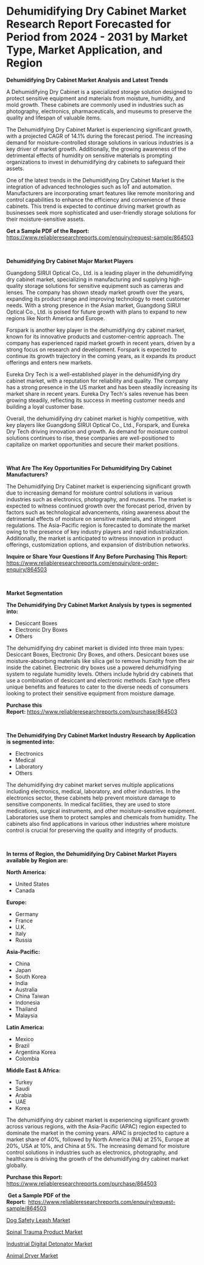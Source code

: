 <p><h1>Dehumidifying Dry Cabinet Market Research Report Forecasted for Period from 2024 -  2031 by Market Type, Market Application, and Region</h1></p><p><strong>Dehumidifying Dry Cabinet Market Analysis and Latest Trends</strong></p>
<p><p>A Dehumidifying Dry Cabinet is a specialized storage solution designed to protect sensitive equipment and materials from moisture, humidity, and mold growth. These cabinets are commonly used in industries such as photography, electronics, pharmaceuticals, and museums to preserve the quality and lifespan of valuable items.</p><p>The Dehumidifying Dry Cabinet Market is experiencing significant growth, with a projected CAGR of 14.1% during the forecast period. The increasing demand for moisture-controlled storage solutions in various industries is a key driver of market growth. Additionally, the growing awareness of the detrimental effects of humidity on sensitive materials is prompting organizations to invest in dehumidifying dry cabinets to safeguard their assets.</p><p>One of the latest trends in the Dehumidifying Dry Cabinet Market is the integration of advanced technologies such as IoT and automation. Manufacturers are incorporating smart features like remote monitoring and control capabilities to enhance the efficiency and convenience of these cabinets. This trend is expected to continue driving market growth as businesses seek more sophisticated and user-friendly storage solutions for their moisture-sensitive assets.</p></p>
<p><strong>Get a Sample PDF of the Report:&nbsp;</strong> <a href="https://www.reliableresearchreports.com/enquiry/request-sample/864503">https://www.reliableresearchreports.com/enquiry/request-sample/864503</a></p>
<p>&nbsp;</p>
<p><strong>Dehumidifying Dry Cabinet Major Market Players</strong></p>
<p><p>Guangdong SIRUI Optical Co., Ltd. is a leading player in the dehumidifying dry cabinet market, specializing in manufacturing and supplying high-quality storage solutions for sensitive equipment such as cameras and lenses. The company has shown steady market growth over the years, expanding its product range and improving technology to meet customer needs. With a strong presence in the Asian market, Guangdong SIRUI Optical Co., Ltd. is poised for future growth with plans to expand to new regions like North America and Europe.</p><p>Forspark is another key player in the dehumidifying dry cabinet market, known for its innovative products and customer-centric approach. The company has experienced rapid market growth in recent years, driven by a strong focus on research and development. Forspark is expected to continue its growth trajectory in the coming years, as it expands its product offerings and enters new markets.</p><p>Eureka Dry Tech is a well-established player in the dehumidifying dry cabinet market, with a reputation for reliability and quality. The company has a strong presence in the US market and has been steadily increasing its market share in recent years. Eureka Dry Tech's sales revenue has been growing steadily, reflecting its success in meeting customer needs and building a loyal customer base.</p><p>Overall, the dehumidifying dry cabinet market is highly competitive, with key players like Guangdong SIRUI Optical Co., Ltd., Forspark, and Eureka Dry Tech driving innovation and growth. As demand for moisture control solutions continues to rise, these companies are well-positioned to capitalize on market opportunities and secure their market positions.</p></p>
<p>&nbsp;</p>
<p><strong>What Are The Key Opportunities For Dehumidifying Dry Cabinet Manufacturers?</strong></p>
<p><p>The Dehumidifying Dry Cabinet market is experiencing significant growth due to increasing demand for moisture control solutions in various industries such as electronics, photography, and museums. The market is expected to witness continued growth over the forecast period, driven by factors such as technological advancements, rising awareness about the detrimental effects of moisture on sensitive materials, and stringent regulations. The Asia-Pacific region is forecasted to dominate the market owing to the presence of key industry players and rapid industrialization. Additionally, the market is anticipated to witness innovation in product offerings, customization options, and expansion of distribution networks.</p></p>
<p><strong>Inquire or Share Your Questions If Any Before Purchasing This Report:</strong> <a href="https://www.reliableresearchreports.com/enquiry/pre-order-enquiry/864503">https://www.reliableresearchreports.com/enquiry/pre-order-enquiry/864503</a></p>
<p>&nbsp;</p>
<p><strong>Market Segmentation</strong></p>
<p><strong>The Dehumidifying Dry Cabinet Market Analysis by types is segmented into:</strong></p>
<p><ul><li>Desiccant Boxes</li><li>Electronic Dry Boxes</li><li>Others</li></ul></p>
<p><p>The dehumidifying dry cabinet market is divided into three main types: Desiccant Boxes, Electronic Dry Boxes, and others. Desiccant boxes use moisture-absorbing materials like silica gel to remove humidity from the air inside the cabinet. Electronic dry boxes use a powered dehumidifying system to regulate humidity levels. Others include hybrid dry cabinets that use a combination of desiccant and electronic methods. Each type offers unique benefits and features to cater to the diverse needs of consumers looking to protect their sensitive equipment from moisture damage.</p></p>
<p><strong>Purchase this Report:&nbsp;</strong><a href="https://www.reliableresearchreports.com/purchase/864503">https://www.reliableresearchreports.com/purchase/864503</a></p>
<p>&nbsp;</p>
<p><strong>The Dehumidifying Dry Cabinet Market Industry Research by Application is segmented into:</strong></p>
<p><ul><li>Electronics</li><li>Medical</li><li>Laboratory</li><li>Others</li></ul></p>
<p><p>The dehumidifying dry cabinet market serves multiple applications including electronics, medical, laboratory, and other industries. In the electronics sector, these cabinets help prevent moisture damage to sensitive components. In medical facilities, they are used to store medications, surgical instruments, and other moisture-sensitive equipment. Laboratories use them to protect samples and chemicals from humidity. The cabinets also find applications in various other industries where moisture control is crucial for preserving the quality and integrity of products.</p></p>
<p>&nbsp;</p>
<p><strong>In terms of Region, the Dehumidifying Dry Cabinet Market Players available by Region are:</strong></p>
<p>
    <p> <strong> North America: </strong>
        <ul>
            <li>United States</li>
            <li>Canada</li>
        </ul>
        </p> 
    <p> <strong> Europe: </strong>
        <ul>
            <li>Germany</li>
            <li>France</li>
            <li>U.K.</li>
            <li>Italy</li>
            <li>Russia</li>
        </ul>
        </p> 
    <p> <strong> Asia-Pacific: </strong>
        <ul>
            <li>China</li>
            <li>Japan</li>
            <li>South Korea</li>
            <li>India</li>
            <li>Australia</li>
            <li>China Taiwan</li>
            <li>Indonesia</li>
            <li>Thailand</li>
            <li>Malaysia</li>
        </ul>
        </p> 
    <p> <strong> Latin America: </strong>
        <ul>
            <li>Mexico</li>
            <li>Brazil</li>
            <li>Argentina Korea</li>
            <li>Colombia</li>
        </ul>
        </p> 
    <p> <strong> Middle East & Africa: </strong>
        <ul>
            <li>Turkey</li>
            <li>Saudi</li>
            <li>Arabia</li>
            <li>UAE</li>
            <li>Korea</li>
        </ul>
    </p>
    </p>
<p><p>The dehumidifying dry cabinet market is experiencing significant growth across various regions, with the Asia-Pacific (APAC) region expected to dominate the market in the coming years. APAC is projected to capture a market share of 40%, followed by North America (NA) at 25%, Europe at 20%, USA at 10%, and China at 5%. The increasing demand for moisture control solutions in industries such as electronics, photography, and healthcare is driving the growth of the dehumidifying dry cabinet market globally.</p></p>
<p><strong>Purchase this Report: </strong><a href="https://www.reliableresearchreports.com/purchase/864503">https://www.reliableresearchreports.com/purchase/864503</a></p>
<p>&nbsp;<strong>Get a Sample PDF of the Report:&nbsp;&nbsp;</strong><a href="https://www.reliableresearchreports.com/enquiry/request-sample/864503">https://www.reliableresearchreports.com/enquiry/request-sample/864503</a></p>
<p><strong></strong></p>
<p><p><a href="https://github.com/changoleonlaverguenzanoexiste/Market-Research-Report-List-2/blob/main/dog-safety-leash-market.md">Dog Safety Leash Market</a></p><p><a href="https://issuu.com/reportprime-2/docs/spinal-trauma-product-market-size-2030.pptx">Spinal Trauma Product Market</a></p><p><a href="https://issuu.com/reportprime-2/docs/industrial-digital-detonator-market-size-2030.pptx">Industrial Digital Detonator Market</a></p><p><a href="https://github.com/dimitrishawkinswaynenp91rgz/Market-Research-Report-List-1/blob/main/animal-dryer-market.md">Animal Dryer Market</a></p></p>